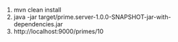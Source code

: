 1. mvn clean install
2. java -jar target/prime.server-1.0.0-SNAPSHOT-jar-with-dependencies.jar
3. http://localhost:9000/primes/10
